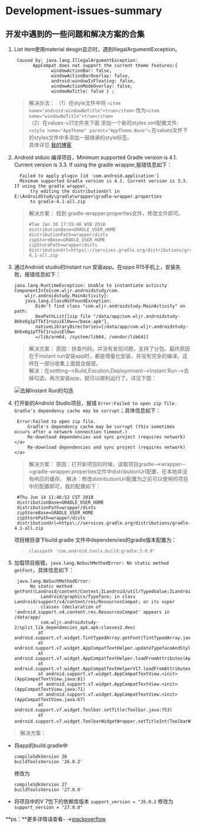 # Development-issues-summary
## 开发中遇到的一些问题和解决方案的合集

1. List item使用material desgin显示时，遇到IllegalArgumentException。  
    ```
     Caused by: java.lang.IllegalArgumentException: 
           AppCompat does not support the current theme features:{
		          windowActionBar: false,
		          windowActionBarOverlay: false,
		          android:windowIsFloating: false, 
		          windowActionModeOverlay: false, 
		          windowNoTitle: false } ;
    ```
   > 解决办法：
   >       （1）在style文件中将  `<item name="android:windowNoTitle">true</item>`  改为`<item name="windowNoTitle">true</item>`  
   >       （2）在values-v21文件夹下面 添加一个新的styles.xml配置文件:`<style name="AppTheme" parent="AppTheme.Base">`,在values文件下的styles文件中多添加一层继承的style标签。  
   >       具体详见  [我的博客](http://blog.csdn.net/woshishui5577/article/details/53285351 "悬停显示")
 
2. Android stduio 编译项目，Minimum supported Gradle version is 4.1. Current version is 3.3. If using the gradle wrapper,报错信息如下：
    ```
      Failed to apply plugin [id 'com.android.application']
      Minimum supported Gradle version is 4.1. Current version is 3.3. If using the gradle wrapper, 
          try editing the distributionUrl in E:\AndroidStudy\gradle\wrapper\gradle-wrapper.properties
          to gradle-4.1-all.zip
    ```
    > 解决方案：
    > 找到 gradle-wrapper.properties文件，修改文件即可。
    >  ``` 
    >  #Tue Jan 30 17:55:46 WIB 2018
    >  distributionBase=GRADLE_USER_HOME
    >  distributionPath=wrapper/dists
    >  zipStoreBase=GRADLE_USER_HOME
    >  zipStorePath=wrapper/dists
    >  distributionUrl=https\://services.gradle.org/distributions/gradle-4.1-all.zip

3. 通过Android studio的instant run 安装app。在oppo R15手机上，安装失败，报错信息如下：
	```
	java.lang.RuntimeException: Unable to instantiate activity ComponentInfo{com.wljr.androidstudy/com.
		wljr.androidstudy.MainActivity}: 
		java.lang.ClassNotFoundException: 
			Didn't find class "com.wljr.androidstudy.MainActivity" on path: 
			DexPathList[[zip file "/data/app/com.wljr.androidstudy-8HXxKg1pTTkf1ruzuiEl0w==/base.apk"],
			nativeLibraryDirectories=[/data/app/com.wljr.androidstudy-8HXxKg1pTTkf1ruzuiEl0w=
			=/lib/arm64, /system/lib64, /vendor/lib64]]  
	```
	> 解决方案：
	>       原因：排查代码，并没有发现问题，支持了分包。最终原因在于instant run安装app时，都是增量化安装，并没有完全的编译。这样在一部分收集上面就会报错。	
	>       解决：在settting-->Build,Excution,Deploymnent-->Instant Run-->去掉勾选，再次安装app，就可以顺利运行了。详见下图：
	
	![去掉Instant Run的勾选](http://p981u1am0.bkt.clouddn.com/18-6-8/79474348.jpg)
	
4. 打开新的Android Studio项目，报错 ` Error:Failed to open zip file.
Gradle's dependency cache may be corrupt `；具体信息如下：
	
		Error:Failed to open zip file.
			Gradle's dependency cache may be corrupt (this sometimes occurs after a network connection timeout.)
			Re-download dependencies and sync project (requires network)</a>
			Re-download dependencies and sync project (requires network)</a>
	> 解决方案：
	>       原因：打开新项目的时候，读取项目gradle-->wrapper-->gradle-wrapper.properties文件中distributionUrl配置，在本地并没有响应的缓存。
	>       解决：修改distributionUrl配置为之前可以使用的项目中的配置即可，我的配置如下：
		
		#Thu Jun 14 11:46:52 CST 2018  
		distributionBase=GRADLE_USER_HOME  
		distributionPath=wrapper/dists  
		zipStoreBase=GRADLE_USER_HOME  
		zipStorePath=wrapper/dists  
		distributionUrl=https\://services.gradle.org/distributions/gradle-4.1-all.zip
		
	项目根目录下build.gradle 文件中dependencies的gradle版本配置为：
	> `classpath 'com.android.tools.build:gradle:3.0.0'`

5. 加载项目报错，`java.lang.NoSuchMethodError: No static method getFont`，具体信息如下：

		java.lang.NoSuchMethodError:
			 No static method getFont(Landroid/content/Context;ILandroid/util/TypedValue;ILandroid/widget/TextView;)
				 Landroid/graphics/Typeface; in class Landroid/support/v4/content/res/ResourcesCompat; or its super 
				 classes (declaration of 'android.support.v4.content.res.ResourcesCompat' appears in /data/app/
				 com.wljr.androidstudy-2/split_lib_dependencies_apk.apk:classes2.dex)
	            at android.support.v7.widget.TintTypedArray.getFont(TintTypedArray.java:119)
	            at android.support.v7.widget.AppCompatTextHelper.updateTypefaceAndStyle(AppCompatTextHelper.java:208)
	            at android.support.v7.widget.AppCompatTextHelper.loadFromAttributes(AppCompatTextHelper.java:110)
	            at android.support.v7.widget.AppCompatTextHelperV17.loadFromAttributes(AppCompatTextHelperV17.java:38)
	            at android.support.v7.widget.AppCompatTextView.<init>(AppCompatTextView.java:81)
	            at android.support.v7.widget.AppCompatTextView.<init>(AppCompatTextView.java:71)
	            at android.support.v7.widget.AppCompatTextView.<init>(AppCompatTextView.java:67)
	            at android.support.v7.widget.Toolbar.setTitle(Toolbar.java:753)
	            at android.support.v7.widget.ToolbarWidgetWrapper.setTitleInt(ToolbarWidgetWrapper.java）

> 解决方案：
	
 - 将app的build.gradle中
 
	   compileSdkVersion 26
	   buildToolsVersion '26.0.2'
    修改为
	  
	   compileSdkVersion 27
	   buildToolsVersion '27.0.0'

 -  将项目中的V 7包下的依赖库版本 `support_version = "26.0.2` 修改为`support_version = "27.0.0"`
 
 **ps：**更多详情请查看- ->[stackoverflow](https://stackoverflow.com/questions/47113948/java-lang-nosuchmethoderror-no-static-method-getfontlandroid-content-contexti)
